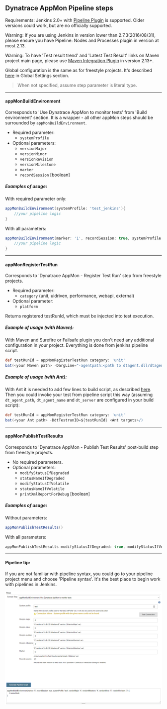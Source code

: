 Dynatrace AppMon Pipeline steps
-------------------------------
Requirements: Jenkins 2.0+ with <a href="https://wiki.jenkins.io/display/JENKINS/Pipeline+Plugin">Pipeline Plugin</a> is supported. Older versions could work, but are no officially supported.

Warning: If you are using Jenkins in version lower than 2.7.3(2016/08/31), please ensure you have Pipeline: Nodes and Processes plugin in version at most 2.13.

Warning: To have 'Test result trend' and 'Latest Test Result' links on Maven project main page, please use <a href="https://wiki.jenkins.io/display/JENKINS/Maven+Project+Plugin">Maven Integration Plugin</a> in version 2.13+.

Global configuration is the same as for freestyle projects. It's described [here](README.MD) in Global Settings section.
> When not specified, assume step parameter is literal type.

---
#### **appMonBuildEnvironment**
Corresponds to 'Use Dynatrace AppMon to monitor tests' from 'Build environment' section. It is a wrapper - all other appMon steps should be surrounded by `appMonBuildEnvironment`.

* Required parameter:
    * `systemProfile`
* Optional parameters:
    * `versionMajor`
    * `versionMinor`
    * `versionRevision`
    * `versionMilestone`
    * `marker`
    * `recordSession` [boolean]

##### Examples of usage:
With required parameter only:

```groovy
appMonBuildEnvironment(systemProfile: 'test_jenkins'){
    //your pipeline logic
}
```
With all parameters:
```groovy
appMonBuildEnvironment(marker: '1', recordSession: true, systemProfile: 'test_jenkins', versionMajor: '5', versionMilestone: '2', versionMinor: '4', versionRevision: '3'){
    //your pipeline logic
}
```
---
#### **appMonRegisterTestRun**
Corresponds to 'Dynatrace AppMon - Register Test Run' step from freestyle projects.

* Required parameter:
    * `category` (unit, uidriven, performance, webapi, external)
* Optional parameter:
    * `platform`

Returns registered testRunId, which must be injected into test execution.
##### Example of usage (with Maven):
With Maven and Surefire or Failsafe plugin you don't need any additional configuration in your project. Everything is done from jenkins pipeline script.

```groovy
def testRunId = appMonRegisterTestRun category: 'unit'
bat(<your Maven path> -DargLine="-agentpath:<path to dtagent.dll/dtagent.so>=name=<agent name>,server=<host[:port]>,loglevel=warning,optionTestRunIdJava=${testRunId}" <your Maven goals>/)
```


##### Example of usage (with Ant):

With Ant it is needed to add few lines to build script, as described [here](example-ant-with-jenkins.md).
Then you could invoke your test from pipeline script this way (assuming `dt_agent_path`, `dt_agent_name` and `dt_server` are configured in your build script):
```groovy
def testRunId = appMonRegisterTestRun category: 'unit'
bat(<your Ant path> -DdtTestrunID=${testRunId} <Ant targets>/)
```
---
#### **appMonPublishTestResults**
Corresponds to 'Dynatrace AppMon - Publish Test Results' post-build step from freestyle projects.

* No required parameters.
* Optional parameters:
    * `modifyStatusIfDegraded`
    * `statusNameIfDegraded`
    * `modifyStatusIfVolatile`
    * `statusNameIfVolatile`
    * `printXmlReportForDebug` [boolean]

##### Examples of usage:

Without parameters:
```groovy
appMonPublishTestResults()
```
With all parameters:
```groovy
appMonPublishTestResults modifyStatusIfDegraded: true, modifyStatusIfVolatile: true, printXmlReportForDebug: true, statusNameIfDegraded: 'UNSTABLE', statusNameIfVolatile: 'UNSTABLE'
```
---
#### Pipeline tip:
If you are not familiar with pipeline syntax, you could go to your pipeline project menu and choose 'Pipeline syntax'. It's the best place to begin work with pipelines in Jenkins.

<img src="/img/conf/pipeline_syntax.png" />